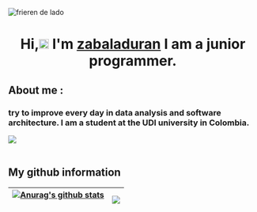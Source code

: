 ![frieren de lado](https://github.com/user-attachments/assets/98fd0996-55fd-4bbd-a263-540e592ae40c)

<h1 align="center" > Hi,<img src="https://github.com/vimalverma558/vimalverma558/blob/v2/img/Hi.gif" width="20px"> I'm <a href="https://github.com/zabaladuran" target="blank">zabaladuran</a> I am a junior programmer.</h1>
<h2>About me :<br> </h2> 

<h3>try to improve every day in data analysis and software architecture. I am a student at the UDI university in Colombia.</h3> 
<img src="https://user-images.githubusercontent.com/73097560/115834477-dbab4500-a447-11eb-908a-139a6edaec5c.gif"><br><br>

<h2>My github information</h2>

<a href="https://github.com/anuraghazr/github-readme-stats"><img align="center" src="https://github-readme-stats.vercel.app/api?username=zabaladuran&show_icons=true&include_all_commits=true&theme=buefy&hide_border=true" alt="Anurag's github stats" /> <br> <br> </a> | <a href="https://github.com/anuraghazra/github-readme-stats"><img align="center" src="https://github-readme-stats.vercel.app/api/top-langs/?username=zabaladuran&layout=compact&theme=buefy&hide_border=true&hide=hack" /></a> |
| ------------- |------------- |



